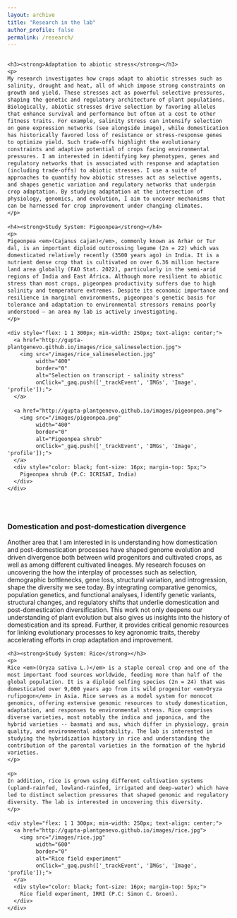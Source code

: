 ```yaml
---
layout: archive
title: "Research in the lab"
author_profile: false
permalink: /research/
---
```


<!-- two-column responsive layout -->
<div style="display: flex; gap: 2rem; align-items: flex-start; flex-wrap: wrap; margin-bottom: 2rem;">

  <!-- LEFT COLUMN -->
  <div style="flex: 2 1 500px; min-width: 300px;">

    <h3><strong>Adaptation to abiotic stress</strong></h3>
    <p>
    My research investigates how crops adapt to abiotic stresses such as salinity, drought and heat, all of which impose strong constraints on growth and yield. These stresses act as powerful selective pressures, shaping the genetic and regulatory architecture of plant populations. Biologically, abiotic stresses drive selection by favoring alleles that enhance survival and performance but often at a cost to other fitness traits. For example, salinity stress can intensify selection on gene expression networks (see alongside image), while domestication has historically favored loss of resistance or stress-response genes to optimize yield. Such trade-offs highlight the evolutionary constraints and adaptive potential of crops facing environmental pressures. I am interested in identifying key phenotypes, genes and regulatory networks that is associated with response and adaptation (including trade-offs) to abiotic stresses. I use a suite of approaches to quantify how abiotic stresses act as selective agents, and shapes genetic variation and regulatory networks that underpin crop adaptation. By studying adaptation at the intersection of physiology, genomics, and evolution, I aim to uncover mechanisms that can be harnessed for crop improvement under changing climates.
    </p>
    
    <h4><strong>Study System: Pigeonpea</strong></h4>
    <p>
    Pigeonpea <em>(Cajanus cajan)</em>, commonly known as Arhar or Tur dal, is an important diploid outcrossing legume (2n = 22) which was domesticated relatively recently (3500 years ago) in India. It is a nutrient dense crop that is cultivated on over 6.36 million hectare land area globally (FAO Stat. 2022), particularly in the semi-arid regions of India and East Africa. Although more resilient to abiotic stress than most crops, pigeonpea productivity suffers due to high salinity and temperature extremes. Despite its economic importance and resilience in marginal environments, pigeonpea's genetic basis for tolerance and adaptation to environmental stressors remains poorly understood — an area my lab is actively investigating.
    </p>

    <div style="flex: 1 1 300px; min-width: 250px; text-align: center;">
      <a href="http://gupta-plantgenevo.github.io/images/rice_salineselection.jpg">
        <img src="/images/rice_salineselection.jpg" 
             width="400" 
             border="0" 
             alt="Selection on transcript - salinity stress"
             onClick="_gaq.push(['_trackEvent', 'IMGs', 'Image', 'profile']);">
      </a>
        
      <a href="http://gupta-plantgenevo.github.io/images/pigeonpea.png">
        <img src="/images/pigeonpea.png" 
             width="400" 
             border="0" 
             alt="Pigeonpea shrub"
             onClick="_gaq.push(['_trackEvent', 'IMGs', 'Image', 'profile']);">
      </a>
      <div style="color: black; font-size: 16px; margin-top: 5px;">
        Pigeonpea shrub (P.C: ICRISAT, India)
      </div>
    </div>

  </div> <!-- /left column -->


 <div style="display: flex; gap: 2rem; align-items: flex-start; flex-wrap: wrap; margin-bottom: 2rem;">

  <div style="flex: 2 1 500px; min-width: 300px;">
    <h3><strong>Domestication and post-domestication divergence</strong></h3>
    <p>
    Another area that I am interested in is understanding how domestication and post-domestication processes have shaped genome evolution and driven divergence both between wild progenitors and cultivated crops, as well as among different cultivated lineages. My research focuses on uncovering the how the interplay of processes such as selection, demographic bottlenecks, gene loss, structural variation, and introgression, shape the diversity we see today. By integrating comparative genomics, population genetics, and functional analyses, I identify genetic variants, structural changes, and regulatory shifts that underlie domestication and post-domestication diversification. This work not only deepens our understanding of plant evolution but also gives us insights into the history of domestication and its spread. Further, it provides critical genomic resources for linking evolutionary processes to key agronomic traits, thereby accelerating efforts in crop adaptation and improvement.
    </p>
    
    <h3><strong>Study System: Rice</strong></h3>
    <p>
    Rice <em>(Oryza sativa L.)</em> is a staple cereal crop and one of the most important food sources worldwide, feeding more than half of the global population. It is a diploid selfing species (2n = 24) that was domesticated over 9,000 years ago from its wild progenitor <em>Oryza rufipogon</em> in Asia. Rice serves as a model system for monocot genomics, offering extensive genomic resources to study domestication, adaptation, and responses to environmental stress. Rice comprises diverse varieties, most notably the indica and japonica, and the hybrid varieties -- basmati and aus, which differ in physiology, grain quality, and environmental adaptability. The lab is interested in studying the hybridization history in rice and understanding the contribution of the parental varieties in the formation of the hybrid varieties.
    </p>

    <p>
    In addition, rice is grown using different cultivation systems (upland-rainfed, lowland-rainfed, irrigated and deep-water) which have led to distinct selection pressures that shaped genomic and regulatory diversity. The lab is interested in uncovering this diversity.
    </p>

    <div style="flex: 1 1 300px; min-width: 250px; text-align: center;">
      <a href="http://gupta-plantgenevo.github.io/images/rice.jpg">
        <img src="/images/rice.jpg" 
             width="600" 
             border="0" 
             alt="Rice field experiment"
             onClick="_gaq.push(['_trackEvent', 'IMGs', 'Image', 'profile']);">
      </a>
      <div style="color: black; font-size: 16px; margin-top: 5px;">
        Rice field experiment, IRRI (P.C: Simon C. Groen).
      </div>
    </div>

  </div> <!-- /right column -->

</div> <!-- /flex container -->
